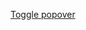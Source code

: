 <!DOCTYPE html>
<html lang="en">
<head>
  <title>POPOVER TEST PAGE</title>
  <meta charset="utf-8">
  <meta name="viewport" content="width=device-width, initial-scale=1">
  <link rel="stylesheet" href="../../src/css/main.scss">
  <link rel="stylesheet" href="https://cdn.jsdelivr.net/npm/bootstrap@4.6.2/dist/css/bootstrap.min.css">
  <script src="https://cdn.jsdelivr.net/npm/jquery@3.6.4/dist/jquery.slim.min.js"></script>
  <script src="https://cdn.jsdelivr.net/npm/popper.js@1.16.1/dist/umd/popper.min.js"></script>
  <script src="https://cdn.jsdelivr.net/npm/bootstrap@4.6.2/dist/js/bootstrap.bundle.min.js"></script>



<!-- This block initializes popovers on the page -->
<script>
$(function () {
  $('[data-toggle="popover"]').popover()
})
$('.popover-dismiss').popover({
  trigger: 'focus'
})
</script>



<!-- This block fetches the glossary -->
<script>
fetch("../glossary.json")
    .then(response => response.json())
    .then(data =>
        console.log(data.glossary.con.conTerm)
        document.querySelector("#consumption").innerText = data.glossary.con.conTerm
        );
    const glossarytest = this.response; // SCOPE problem?? Local variable?? "this" problem??
const glossary = TESTFETCH.response
</script>



<!-- Insert your glossary terms here! -->
<script>
html.onload = function TEST1 {
  JSON.parse(glossary.bin_l.bin_lTerm);
  JSON.stringify(this.response);
}
const bin_lTerm = TEST1.response

html.onload = function TEST2 {
  JSON.parse(glossary.bin_l.bin_lDef);
  JSON.stringify(this.response);
}
const bin_lDef = TEST2.response
</script>
</head>

<body>

<!-- Why doesn't hover work? Why only click? -->
<a href="#" id="test" data-toggle="popover" data-animation="true" data-placement="top" trigger="hover focus" title=bin_lTerm data-content=bin_lDef>Toggle popover</a>

<script src="../glossary.json"></script>
</body>
</html>
